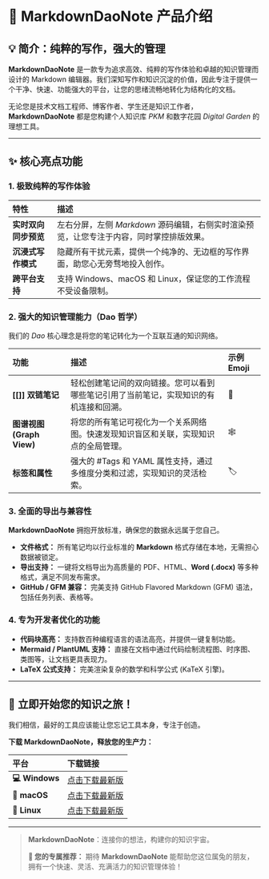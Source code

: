 # 📝 MarkdownDaoNote 产品介绍

## 💡 简介：纯粹的写作，强大的管理

**MarkdownDaoNote** 是一款专为追求高效、纯粹的写作体验和卓越的知识管理而设计的 Markdown 编辑器。我们深知写作和知识沉淀的价值，因此专注于提供一个干净、快速、功能强大的平台，让您的思绪流畅地转化为结构化的文档。

无论您是技术文档工程师、博客作者、学生还是知识工作者，**MarkdownDaoNote** 都是您构建个人知识库 *PKM* 和数字花园 *Digital Garden* 的理想工具。

-----

## ✨ 核心亮点功能

### 1\. 极致纯粹的写作体验

| 特性 | 描述 |
| :--- | :--- |
| **实时双向同步预览** | 左右分屏，左侧 *Markdown* 源码编辑，右侧实时渲染预览，让您专注于内容，同时掌控排版效果。 |
| **沉浸式写作模式** | 隐藏所有干扰元素，提供一个纯净的、无边框的写作界面，助您心无旁骛地投入创作。 |
| **跨平台支持** | 支持 Windows、macOS 和 Linux，保证您的工作流程不受设备限制。 |

### 2\. 强大的知识管理能力（Dao 哲学）

我们的 *Dao* 核心理念是将您的笔记转化为一个互联互通的知识网络。

| 功能 | 描述 | 示例 Emoji |
| :--- | :--- | :--- |
| **[[]] 双链笔记** | 轻松创建笔记间的双向链接。您可以看到哪些笔记引用了当前笔记，实现知识的有机连接和回溯。 | 🔗 |
| **图谱视图 (Graph View)** | 将您的所有笔记可视化为一个关系网络图。快速发现知识盲区和关联，实现知识点的全局管理。 | 🕸️ |
| **标签和属性** | 强大的 #Tags 和 YAML 属性支持，通过多维度分类和过滤，实现知识的灵活检索。 | 🏷️ |

### 3\. 全面的导出与兼容性

**MarkdownDaoNote** 拥抱开放标准，确保您的数据永远属于您自己。

  * **文件格式：** 所有笔记均以行业标准的 **Markdown** 格式存储在本地，无需担心数据被锁定。
  * **导出支持：** 一键将文档导出为高质量的 PDF、HTML、**Word (.docx)** 等多种格式，满足不同发布需求。
  * **GitHub / GFM 兼容：** 完美支持 GitHub Flavored Markdown (GFM) 语法，包括任务列表、表格等。

### 4\. 专为开发者优化的功能

  * **代码块高亮：** 支持数百种编程语言的语法高亮，并提供一键复制功能。
  * **Mermaid / PlantUML 支持：** 直接在文档中通过代码绘制流程图、时序图、类图等，让文档更具表现力。
  * **LaTeX 公式支持：** 完美渲染复杂的数学和科学公式 (KaTeX 引擎)。

-----

## 🚀 立即开始您的知识之旅！

我们相信，最好的工具应该能让您忘记工具本身，专注于创造。

**下载 MarkdownDaoNote，释放您的生产力：**

| 平台 | 下载链接 |
| :--- | :--- |
| **💻 Windows** | [点击下载最新版](https://www.google.com/search?q=https://yourdownloadlink.com/win) |
| **🍎 macOS** | [点击下载最新版](https://www.google.com/search?q=https://yourdownloadlink.com/mac) |
| **🐧 Linux** | [点击下载最新版](https://www.google.com/search?q=https://yourdownloadlink.com/linux) |

-----

> **MarkdownDaoNote**：连接你的想法，构建你的知识宇宙。
>
> **🐇 您的专属推荐：** 期待 **MarkdownDaoNote** 能帮助您这位属兔的朋友，拥有一个快速、灵活、充满活力的知识管理体验！